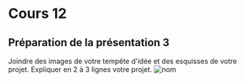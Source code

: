# Cours 12
## Préparation de la présentation 3 
Joindre des images de votre tempête d'idée et des esquisses de votre projet. Expliquer en 2 à 3 lignes votre projet. 
![nom](https://github.com/Flora0510/Journal_de_Bord_semaines_8_15/blob/main/Images/Carteheuristique.jpg)

